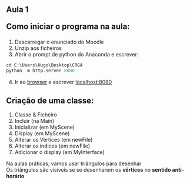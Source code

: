 ## Aula 1 <p>Como iniciar o programa na aula:

1. Descarregar o enunciado do Moodle  
1. Unzip aos ficheiros  
1. Abrir o prompt de python do Anaconda e escrever:

```python
cd C:\Users\Hugo\Desktop\CRGA
python -m http.server 8080
```
4. Ir ao [browser](https://www.google.pt/) e escrever [localhost:8080](http://localhost:8080/)  

## Criação de uma classe:

1. Classe & Ficheiro  
2. Incluir (na Main)  
3. Inicializar (em MyScene)  
4. Display (em MyScene)  
5. Alterar os Vértices (em newFile)  
6. Alterar os índices (em newFile)  
7. Adicionar o display (em MyInterface)  

Na aulas práticas, vamos usar triângulos para desenhar  
Os triângulos são visíveis se se desenharem os **vértices** no **sentido anti-horário**  
